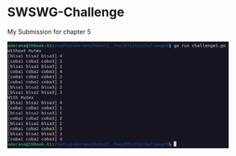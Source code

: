 # SWSWG-Challenge
My Submission for chapter 5

![alt text](https://github.com/aderama2711/SWSWG-Chal/blob/C5/result.png?raw=true)
